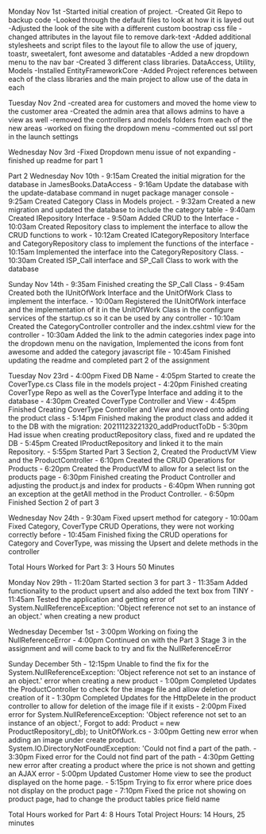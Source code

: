 ﻿Monday Nov 1st
	-Started initial creation of project.
	-Created Git Repo to backup code
	-Looked through the default files to look at how it is layed out
	-Adjusted the look of the site with a different custom boostrap css file
	-changed attributes in the layout file to remove dark-text
	-Added additional stylesheets and script files to the layout file to allow the use of jquery, toastr, sweetalert, font awesome and datatables
	-Added a new dropdown menu to the nav bar
	-Created 3 different class libraries. DataAccess, Utility, Models
	-Installed EntityFrameworkCore
	-Added Project references between each of the class libraries and the main project to allow use of the data in each

Tuesday Nov 2nd
	-created area for customers and moved the home view to the customer area
	-Created the admin area that allows admins to have a view as well
	-removed the controllers and models folders from each of the new areas
	-worked on fixing the dropdown menu
	-commented out ssl port in the launch settings

Wednesday Nov 3rd
	-Fixed Dropdown menu issue of not expanding
	-finished up readme for part 1



Part 2
Wednesday Nov 10th
	- 9:15am Created the initial migration for the database in JamesBooks.DataAccess
	- 9:16am Update the database with the update-database command in nuget package manager console 
	- 9:25am Created Category Class in Models project.
	- 9:32am Created a new migration and updated the database to include the category table
	- 9:40am Created IRepository Interface
	- 9:50am Added CRUD to the Interface
	- 10:03am Created Repository class to implement the interface to allow the CRUD functions to work
	- 10:12am Created ICategoryRepository Interface and CategoryRepository class to implement the functions of the interface
	- 10:15am Implemented the interface into the CategoryRepository Class.
	- 10:30am Created ISP_Call interface and SP_Call Class to work with the database

Sunday Nov 14th
	- 9:35am Finished creating the SP_Call Class
	- 9:45am Created both the IUnitOfWork Interface and the UnitOfWork Class to implement the interface.
	- 10:00am Registered the IUnitOfWork interface and the implementation of it in the UnitOfWork Class in the configure services of the startup.cs so it can be used by any controller
	- 10:10am Created the CategoryController controller and the index.cshtml view for the controller
	- 10:30am Added the link to the admin categories index page into the dropdown menu on the navigation, Implemented the icons from font awesome and added the category javascript file
	- 10:45am Finished updating the readme and completed part 2 of the assignment

Tuesday Nov 23rd
	- 4:00pm Fixed DB Name
	- 4:05pm Started to create the CoverType.cs Class file in the models project
	- 4:20pm Finished creating CoverType Repo as well as the CoverType Interface and adding it to the database
	- 4:30pm Created CoverType Controller and View
	- 4:45pm Finished Creating CoverType Controller and View and moved onto adding the product class
	- 5:14pm Finished making the product class and added it to the DB with the migration: 20211123221320_addProductToDb
	- 5:30pm Had issue when creating productRepository class, fixed and re updated the DB
	- 5:45pm Created IProductRepository and linked it to the main Repository.
	- 5:55pm Started Part 3 Section 2, Created the ProductVM View and the ProductController
	- 6:10pm Created the CRUD Operations for Products
	- 6:20pm Created the ProductVM to allow for a select list on the products page
	- 6:30pm Finished creating the Product Controller and adjusting the product.js and index for products
	- 6:40pm When running got an exception at the getAll method in the Product Controller.
	- 6:50pm Finished Section 2 of part 3

Wednesday Nov 24th
	- 9:30am Fixed upsert method for category
	- 10:00am Fixed Category, CoverType CRUD Operations, they were not working correctly before
	- 10:45am Finished fixing the CRUD operations for Category and CoverType, was missing the Upsert and delete methods in the controller

Total Hours Worked for Part 3: 3 Hours 50 Minutes

Monday Nov 29th
	- 11:20am Started section 3 for part 3
	- 11:35am Added functionality to the product upsert and also added the text box from TINY
	- 11:45am Tested the application and getting error of System.NullReferenceException: 'Object reference not set to an instance of an object.' when creating a new product

Wednesday December 1st
	- 3:00pm Working on fixing the NullReferenceError
	- 4:00pm Continued on with the Part 3 Stage 3 in the assignment and will come back to try and fix the NullReferenceError

Sunday December 5th
	- 12:15pm Unable to find the fix for the System.NullReferenceException: 'Object reference not set to an instance of an object.' error when creating a new product
	- 1:00pm Completed Updates the ProductController to check for the image file and allow deletion or creation of it
	- 1:30pm Completed Updates for the HttpDelete in the product controller to allow for deletion of the image file if it exists
	- 2:00pm Fixed error for System.NullReferenceException: 'Object reference not set to an instance of an object.', Forgot to add: Product = new ProductRepository(_db); to UnitOfWork.cs
	- 3:00pm Getting new error when adding an image under create product. System.IO.DirectoryNotFoundException: 'Could not find a part of the path.
	- 3:30pm Fixed error for the Could not find part of the path
	- 4:30pm Getting new error after creating a product where the price is not shown and getting an AJAX error
	- 5:00pm Updated Customer Home view to see the product displayed on the home page.
	- 5:15pm Trying to fix error where price does not display on the product page
	- 7:10pm Fixed the price not showing on product page, had to change the product tables price field name

Total Hours worked for Part 4: 8 Hours
Total Project Hours: 14 Hours, 25 minutes
